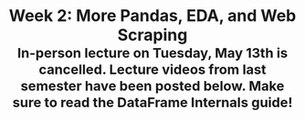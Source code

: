 ---
title: "Week 2: More Pandas, EDA, and Web Scraping<br><small>In-person lecture on Tuesday, May 13th is cancelled. Lecture videos from last semester have been posted below. Make sure to read the DataFrame Internals guide!</small>"
weekNumber: 2
days:
  - date: "2025-05-13"
    events:
      - name: LEC 5
        type: lecture
        title: "Aggregation: Grouping and Pivoting"
        html: resources/lectures/lec05/lec05-filled.html
        github: https://github.com/practicaldsc/sp25/blob/main/lectures/lec05/
        reading: https://learningds.org/ch/06/pandas_aggregating.html
        reading_text: LDS 6.2
        guide: ../guides/data-wrangling/df-internals
        guide_title: DataFrame Internals
        annotations: resources/lectures/lec05/lec05-annotated.pdf
        recording: https://youtu.be/TLzUE-FyVcM
      - name: LEC 6
        type: lecture
        title: Pivoting, Merging, and Transforming
        html: resources/lectures/lec06/lec06-filled.html
        github: https://github.com/practicaldsc/sp25/blob/main/lectures/lec06/
        reading: https://learningds.org/ch/06/pandas_joining.html
        reading_text: LDS 6.3
        reading2: https://notes.dsc80.com/content/05/introduction.html
        reading2_text: DSP 5
        annotations: resources/lectures/lec06/lec06-annotated.pdf
        recording: https://youtu.be/HE79g_7EC8I
  - date: "2025-05-14"
    events:
      - name: HW 2
        type: hw
        title: <b>Arrays and DataFrames</b>
        github: https://github.com/practicaldsc/sp25/blob/main/homeworks/hw02/hw02.ipynb
  - date: "2025-05-15"
    events:
      - name: LEC 7
        type: lecture
        title: EDA, Visualization, and Missing Value Imputation
        # html: resources/lectures/lec07/lec07-filled.html
        # github: https://github.com/practicaldsc/wn25/blob/main/lectures/lec07/
        reading: https://learningds.org/ch/10/eda_intro.html
        reading_text: LDS 10-11
        # annotations: resources/lectures/lec07/lec07-annotated.pdf
        # recording: https://leccap.engin.umich.edu/leccap/player/r/Ph5UR6
        guide: ../guides/data-wrangling/visualization
        guide_title: "Visualization Tips and Examples"
      - name: LEC 8
        type: lecture
        title: Web Scraping and APIs
        # html: resources/lectures/lec08/lec08-filled.html
        # github: https://github.com/practicaldsc/wn25/blob/main/lectures/lec08/
        reading: https://learningds.org/ch/14/web_http.html
        reading_text: LDS 14.3
        reading2: https://notes.dsc80.com/content/07/html.html
        reading2_text: DSP 7.3
        # note: Looking for other sources of data for personal projects? Check out our <a href="resources#finding-datasets">Resources</a> page.
        # annotations: resources/lectures/lec08/lec08-annotated.pdf
        # recording: https://leccap.engin.umich.edu/leccap/player/r/BB8S6K
        videos: https://www.youtube.com/playlist?list=PLEFTQpsm47qRDDBNu4SrXqhTl4Zd4DC0l
  - date: "2025-05-16"
    events:
      - name: INT
        type: interview
        title: Technical Interview Signups Open
        note: Technical Interview slots are on May 22nd, 23rd, and 27th, all in-person. Practice interview slots are on May 19th (Zoom), May 20th (in-person), and May 21st (Zoom). See the <a href="../syllabus#technical-interview">Syllabus</a> for more details.
---
